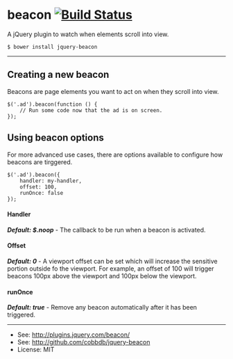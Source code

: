 # beacon [![Build Status](https://travis-ci.org/cobbdb/jquery-beacon.svg)](https://travis-ci.org/cobbdb/jquery-beacon)

A jQuery plugin to watch when elements scroll into view.

    $ bower install jquery-beacon

-------------
## Creating a new beacon
Beacons are page elements you want to act on when they scroll into view.

    $('.ad').beacon(function () {
        // Run some code now that the ad is on screen.
    });

## Using beacon options
For more advanced use cases, there are options available to configure how beacons are tirggered.

    $('.ad').beacon({
        handler: my-handler,
        offset: 100,
        runOnce: false
    });

#### Handler
***Default: $.noop*** -
The callback to be run when a beacon is activated.

#### Offset
***Default: 0*** -
A viewport offset can be set which will increase the sensitive portion outside fo the viewport.
For example, an offset of 100 will trigger beacons 100px above the viewport and 100px below the viewport.

#### runOnce
***Default: true*** -
Remove any beacon automatically after it has been triggered.

---------
* See: http://plugins.jquery.com/beacon/
* See: http://github.com/cobbdb/jquery-beacon
* License: MIT

